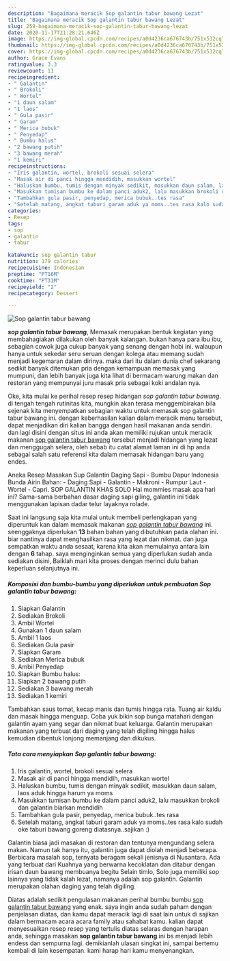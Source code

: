 ```yaml
---
description: "Bagaimana meracik Sop galantin tabur bawang Lezat"
title: "Bagaimana meracik Sop galantin tabur bawang Lezat"
slug: 259-bagaimana-meracik-sop-galantin-tabur-bawang-lezat
date: 2020-11-17T21:28:21.646Z
image: https://img-global.cpcdn.com/recipes/a0d4236ca676743b/751x532cq70/sop-galantin-tabur-bawang-foto-resep-utama.jpg
thumbnail: https://img-global.cpcdn.com/recipes/a0d4236ca676743b/751x532cq70/sop-galantin-tabur-bawang-foto-resep-utama.jpg
cover: https://img-global.cpcdn.com/recipes/a0d4236ca676743b/751x532cq70/sop-galantin-tabur-bawang-foto-resep-utama.jpg
author: Grace Evans
ratingvalue: 3.3
reviewcount: 11
recipeingredient:
- " Galantin"
- " Brokoli"
- " Wortel"
- "1 daun salam"
- "1 laos"
- " Gula pasir"
- " Garam"
- " Merica bubuk"
- " Penyedap"
- " Bumbu halus"
- "2 bawang putih"
- "3 bawang merah"
- "1 kemiri"
recipeinstructions:
- "Iris galantin, wortel, brokoli sesuai selera"
- "Masak air di panci hingga mendidih, masukkan wortel"
- "Haluskan bumbu, tumis dengan minyak sedikit, masukkan daun salam, laos aduk hingga harum ya moms"
- "Masukkan tumisan bumbu ke dalam panci aduk2, lalu masukkan brokoli dan galantin biarkan mendidih"
- "Tambahkan gula pasir, penyedap, merica bubuk..tes rasa"
- "Setelah matang, angkat taburi garam aduk ya moms..tes rasa kalo sudah oke taburi bawang goreng diatasnya..sajikan :)"
categories:
- Resep
tags:
- sop
- galantin
- tabur

katakunci: sop galantin tabur 
nutrition: 179 calories
recipecuisine: Indonesian
preptime: "PT16M"
cooktime: "PT31M"
recipeyield: "2"
recipecategory: Dessert

---
```



![Sop galantin tabur bawang](https://img-global.cpcdn.com/recipes/a0d4236ca676743b/751x532cq70/sop-galantin-tabur-bawang-foto-resep-utama.jpg)

<b><i>sop galantin tabur bawang</i></b>, Memasak merupakan bentuk kegiatan yang membahagiakan dilakukan oleh banyak kalangan. bukan hanya para ibu ibu, sebagian cowok juga cukup banyak yang senang dengan hobi ini. walaupun hanya untuk sekedar seru seruan dengan kolega atau memang sudah menjadi kegemaran dalam dirinya. maka dari itu dalam dunia chef sekarang sedikit banyak ditemukan pria dengan kemampuan memasak yang mumpuni, dan lebih banyak juga kita lihat di bermacam warung makan dan restoran yang mempunyai juru masak pria sebagai koki andalan nya.

Oke, kita mulai ke perihal resep resep hidangan <i>sop galantin tabur bawang</i>. di tengah tengah rutinitas kita, mungkin akan terasa menggembirakan bila sejenak kita menyempatkan sebagian waktu untuk memasak sop galantin tabur bawang ini. dengan keberhasilan kalian dalam meracik menu tersebut, dapat menjadikan diri kalian bangga dengan hasil makanan anda sendiri. dan lagi disini dengan situs ini anda akan memiliki rujukan untuk meracik makanan <u>sop galantin tabur bawang</u> tersebut menjadi hidangan yang lezat dan menggugah selera, oleh sebab itu catat alamat laman ini di hp anda sebagai salah satu referensi kita dalam memasak hidangan baru yang endes.

Aneka Resep Masakan Sup Galantin Daging Sapi - Bumbu Dapur Indonesia Bunda Airin Bahan: - Daging Sapi - Galantin - Makroni - Rumpur Laut - Wortel - Capri. SOP GALANTIN KHAS SOLO Hai mommies masak apa hari ini? Sama-sama berbahan dasar daging sapi giling, galantin ini tidak menggunakan lapisan dadar telur layaknya rolade.


Saat ini langsung saja kita mulai untuk membeli perlengkapan yang diperuntuk kan dalam memasak makanan <u><i>sop galantin tabur bawang</i></u> ini. seenggaknya diperlukan <b>13</b> bahan bahan yang dibutuhkan pada olahan ini. biar nantinya dapat menghasilkan rasa yang lezat dan nikmat. dan juga sempatkan waktu anda sesaat, karena kita akan memulainya antara lain dengan <b>6</b> tahap. saya menginginkan semua yang diperlukan sudah anda sediakan disini, Baiklah mari kita proses dengan merinci dulu bahan keperluan selanjutnya ini.

<!--inarticleads1-->

##### Komposisi dan bumbu-bumbu yang diperlukan untuk pembuatan Sop galantin tabur bawang:

1. Siapkan  Galantin
1. Sediakan  Brokoli
1. Ambil  Wortel
1. Gunakan 1 daun salam
1. Ambil 1 laos
1. Sediakan  Gula pasir
1. Siapkan  Garam
1. Sediakan  Merica bubuk
1. Ambil  Penyedap
1. Siapkan  Bumbu halus:
1. Siapkan 2 bawang putih
1. Sediakan 3 bawang merah
1. Sediakan 1 kemiri


Tambahkan saus tomat, kecap manis dan tumis hingga rata. Tuang air kaldu dan masak hingga menguap. Coba yuk bikin sop bunga matahari dengan galantin ayam yang segar dan nikmat buat keluarga. Galantin merupakan makanan yang terbuat dari daging yang telah digiling hingga halus kemudian dibentuk lonjong memanjang dan dikukus. 

<!--inarticleads2-->

##### Tata cara menyiapkan Sop galantin tabur bawang:

1. Iris galantin, wortel, brokoli sesuai selera
1. Masak air di panci hingga mendidih, masukkan wortel
1. Haluskan bumbu, tumis dengan minyak sedikit, masukkan daun salam, laos aduk hingga harum ya moms
1. Masukkan tumisan bumbu ke dalam panci aduk2, lalu masukkan brokoli dan galantin biarkan mendidih
1. Tambahkan gula pasir, penyedap, merica bubuk..tes rasa
1. Setelah matang, angkat taburi garam aduk ya moms..tes rasa kalo sudah oke taburi bawang goreng diatasnya..sajikan :)


Galantin biasa jadi masakan di restoran dan tentunya mengundang selera makan. Namun tak hanya itu, galantin juga dapat diolah menjadi beberapa. Berbicara masalah sop, ternyata beragam sekali jenisnya di Nusantara. Ada yang terbuat dari Kuahnya yang berwarna kecoklatan dan ditabur dengan irisan daun bawang membuanya begitu Selain timlo, Solo juga memiliki sop lainnya yang tidak kalah lezat, namanya adalah sop galantin. Galantin merupakan olahan daging yang telah digiling. 

Diatas adalah sedikit pengulasan makanan perihal bumbu bumbu <u>sop galantin tabur bawang</u> yang enak. saya ingin anda sudah paham dengan penjelasan diatas, dan kamu dapat meracik lagi di saat lain untuk di sajikan dalam bermacam acara acara family atau sahabat kamu. kalian dapat menyesuaikan resep resep yang tertulis diatas selaras dengan harapan anda, sehingga masakan <b>sop galantin tabur bawang</b> ini bs menjadi lebih endess dan sempurna lagi. demikianlah ulasan singkat ini, sampai bertemu kembali di lain kesempatan. kami harap hari kamu menyenangkan.
